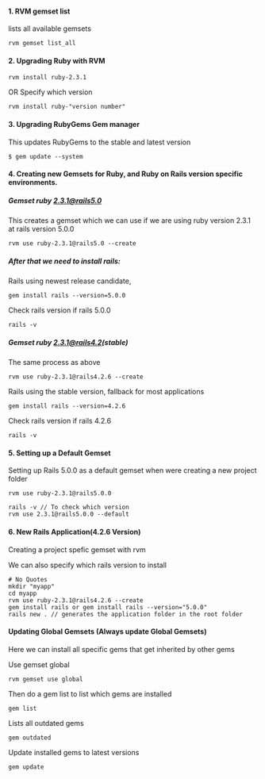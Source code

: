 #### 1. RVM gemset list 

lists all available gemsets

```unix
rvm gemset list_all
```





#### 2. Upgrading Ruby with RVM

```unix
rvm install ruby-2.3.1
```

OR Specify which version 

```unix
rvm install ruby-"version number"
```



#### 3. Upgrading RubyGems Gem manager

This updates RubyGems to the stable and latest version

```unix
$ gem update --system
```

#### 4. Creating new Gemsets for Ruby, and Ruby on Rails version specific environments.

##### Gemset ruby 2.3.1@rails5.0

This creates a gemset which we can use if we are using ruby version 2.3.1 at rails version 5.0.0

```unix
rvm use ruby-2.3.1@rails5.0 --create
```

##### After that we need to install rails:

Rails using newest release candidate,

```unix
gem install rails --version=5.0.0
```

Check rails version if rails 5.0.0

```unix
rails -v
```

##### Gemset ruby 2.3.1@rails4.2(stable)

The same process as above

```unix
rvm use ruby-2.3.1@rails4.2.6 --create
```

Rails using the stable version, fallback for most applications

```unix
gem install rails --version=4.2.6
```

Check rails version if rails 4.2.6

```unix
rails -v
```

#### 5. Setting up a Default Gemset

Setting up Rails 5.0.0 as a default gemset when were creating a new project folder

```unix
rvm use ruby-2.3.1@rails5.0.0

rails -v // To check which version 
rvm use 2.3.1@rails5.0.0 --default
```

#### 6. New Rails Application(4.2.6 Version)

Creating a project spefic gemset with rvm

We can also specify which rails version to install

```unix
# No Quotes
mkdir "myapp"
cd myapp
rvm use ruby-2.3.1@rails4.2.6 --create
gem install rails or gem install rails --version="5.0.0" 
rails new . // generates the application folder in the root folder
```



#### Updating Global Gemsets (Always update Global Gemsets)

Here we can install all specific gems that get inherited by other gems

Use gemset global

```unix
rvm gemset use global
```

Then do a gem list to list which gems are installed

```unix
gem list
```

Lists all outdated gems

```unix
gem outdated
```

Update installed gems to latest versions

```unix
gem update
```





